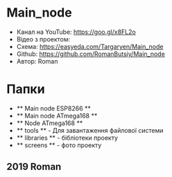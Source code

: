# Main_node
  - Канал на YouTube: https://goo.gl/x8FL2o
  - Відео з проектом: 
  - Схема: https://easyeda.com/Targaryen/Main_node
  - Github: https://github.com/RomanButsiy/Main_node
  - Автор: Roman
# Папки
- ** Main node ESP8266 ** 
- ** Main node ATmega168 ** 
- ** Node ATmega168 **
- ** tools ** - Для завантаження файлової системи
- ** libraries ** - бібліотеки проекту
- ** screens ** - фото проекту
## 2019 Roman
